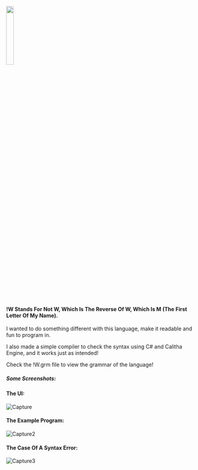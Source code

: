 <img src="https://user-images.githubusercontent.com/119558533/233007505-943899a9-74db-4142-b413-dc5434983b12.png" width=20% height=20%>

#### !W Stands For Not W, Which Is The Reverse Of W, Which Is M (The First Letter Of My Name).
I wanted to do something different with this language, make it readable and fun to program in.  

I also made a simple compiler to check the syntax using C# and Calitha Engine, and it works just as intended!

Check the !W.grm file to view the grammar of the language!

##### Some Screenshots:

#### The UI:
![Capture](https://user-images.githubusercontent.com/119558533/233006627-bfe85c35-cc7e-4181-a641-1fa72749dd0f.PNG)
#### The Example Program:
![Capture2](https://user-images.githubusercontent.com/119558533/233006634-36585106-e6cd-4aa0-a145-cfe0e1756e57.PNG)
#### The Case Of A Syntax Error:
![Capture3](https://user-images.githubusercontent.com/119558533/233006656-a00832c5-0777-415e-98bc-99b85f5f473e.PNG)
